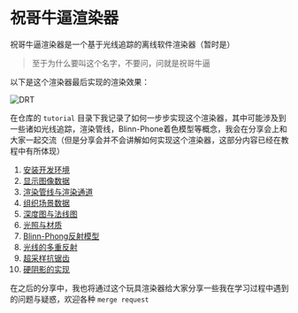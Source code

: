 # 祝哥牛逼渲染器

祝哥牛逼渲染器是一个基于光线追踪的离线软件渲染器（暂时是）

> 至于为什么要叫这个名字，不要问，问就是祝哥牛逼

以下是这个渲染器最后实现的渲染效果：

![DRT](./images/11/DRT.png)

在仓库的 `tutorial` 目录下我记录了如何一步步实现这个渲染器，其中可能涉及到一些诸如光线追踪，渲染管线，Blinn-Phone着色模型等概念，我会在分享会上和大家一起交流（但是分享会并不会讲解如何实现这个渲染器，这部分内容已经在教程中有所体现）

1. [安装开发环境](tutorial/01%20安装开发环境.md)
2. [显示图像数据](tutorial/02%20显示图像数据.md)
3. [渲染管线与渲染通道](tutorial/03%20渲染管线与渲染通道.md)
4. [组织场景数据](tutorial/04%20组织场景数据.md)
5. [深度图与法线图](tutorial/05%20深度图与法线图.md)
6. [光照与材质](tutorial/06%20光照与材质.md)
7. [Blinn-Phong反射模型](tutorial/07%20Blinn-Phong反射模型.md)
8. [光线的多重反射](tutorial/08%20光线的多重反射.md)
9. [超采样抗锯齿](tutorial/09%20超采样抗锯齿.md)
10. [硬阴影的实现](tutorial/10%20硬阴影的实现.md)

在之后的分享中，我也将通过这个玩具渲染器给大家分享一些我在学习过程中遇到的问题与疑惑，欢迎各种 `merge request`